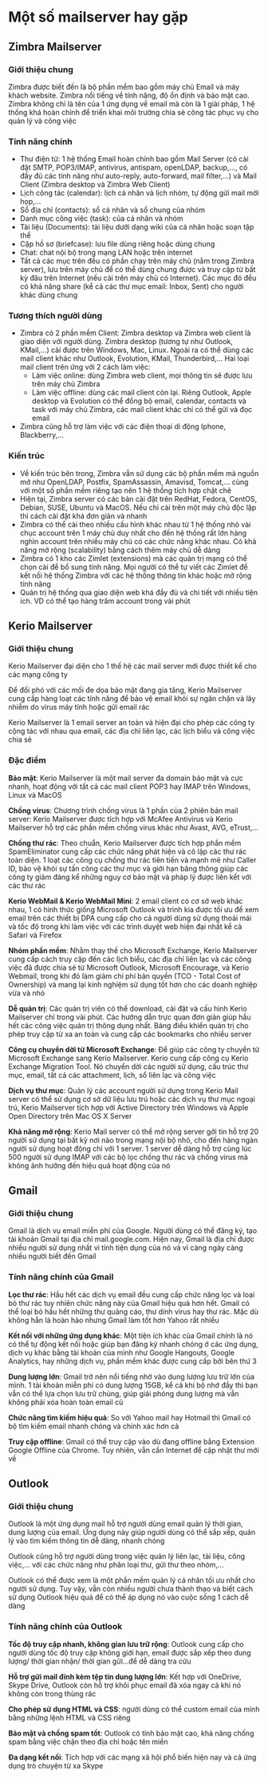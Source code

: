 # Một số mailserver hay gặp

## Zimbra Mailserver

### Giới thiệu chung

Zimbra được biết đến là bộ phần mềm bao gồm máy chủ Email và máy khách website. Zimbra nổi tiếng về tính năng, độ ổn định và bảo mật cao. Zimbra không chỉ là tên của 1 ứng dụng về email mà còn là 1 giải pháp, 1 hệ thống khá hoàn chỉnh để triển khai môi trường chia sẻ công tác phục vụ cho quản lý và công việc

### Tính năng chính

- Thư điện tử: 1 hệ thống Email hoàn chỉnh bao gồm Mail Server (có cài đặt SMTP, POP3/IMAP, antivirus, antispam, openLDAP, backup,..., có đầy đủ các tính năng như auto-reply, auto-forward, mail filter,...) và Mail Client (Zimbra desktop và Zimbra Web Client)
- Lịch công tác (calendar): lịch cá nhân và lịch nhóm, tự động gửi mail mời họp,...
- Sổ địa chỉ (contacts): sổ cá nhân và sổ chung của nhóm
- Danh mục công việc (task): của cá nhân và nhóm
- Tài liệu (Documents): tài liệu dưới dạng wiki của cá nhân hoặc soạn tập thể
- Cặp hồ sơ (briefcase): lưu file dùng riêng hoặc dùng chung
- Chat: chat nội bộ trong mạng LAN hoặc trên internet
- Tất cả các mục trên đều có phần chạy trên máy chủ (nằm trong Zimbra server), lưu trên máy chủ để có thể dùng chung được và truy cập từ bất kỳ đâu trên Internet (nếu cài trên máy chủ có Internet). Các mục đó đều có khả năng share (kể cả các thư mục email: Inbox, Sent) cho người khác dùng chung

### Tương thích người dùng

- Zimbra có 2 phần mềm Client: Zimbra desktop và Zimbra web client là giao diện với người dùng. Zimbra desktop (tương tự như Outlook, KMail,...) cài được trên Windows, Mac, Linux. Ngoài ra có thể dùng các mail client khác như Outlook, Evolution, KMail, Thunderbird,... Hai loại mail client trên ứng với 2 cách làm việc:
    - Làm việc online: dùng Zimbra web client, mọi thông tin sẽ được lưu trên máy chủ Zimbra
    - Làm việc offline: dùng các mail client còn lại. Riêng Outlook, Apple desktop và Evolution có thể đồng bộ email, calendar, contacts và task với máy chủ Zimbra, các mail client khác chỉ có thể gửi và đọc email
- Zimbra cũng hỗ trợ làm việc với các điện thoại di động Iphone, Blackberry,...

### Kiến trúc

- Về kiến trúc bên trong, Zimbra vẫn sử dụng các bộ phần mềm mã nguồn mở như OpenLDAP, Postfix, SpamAssassin, Amavisd, Tomcat,... cùng với một số phần mềm riêng tạo nên 1 hệ thống tích hợp chặt chẽ
- Hiện tại, Zimbra server có các bản cài đặt trên RedHat, Fedora, CentOS, Debian, SUSE, Ubuntu và MacOS. Nếu chỉ cài trên một máy chủ độc lập thì cách cài đặt khá đơn giản và nhanh
- Zimbra có thể cài theo nhiều cấu hình khác nhau từ 1 hệ thống nhỏ vài chục account trên 1 máy chủ duy nhất cho đến hệ thống rất lớn hàng nghìn account trên nhiều máy chủ có các chức năng khác nhau. Có khả năng mở rộng (scalability) bằng cách thêm máy chủ dễ dàng
- Zimbra có 1 kho các Zimlet (extensions) mà các quản trị mạng có thể chọn cài để bổ sung tính năng. Mọi người có thể tự viết các Zimlet để kết nối hệ thống Zimbra với các hệ thống thông tin khác hoặc mở rộng tính năng
- Quản trị hệ thống qua giao diện web khá đầy đủ và chi tiết với nhiều tiện ích. VD có thể tạo hàng trăm account trong vài phút

## Kerio Mailserver

### Giới thiệu chung

Kerio Mailserver đại diện cho 1 thế hệ các mail server mới được thiết kế cho các mạng công ty

Để đối phó với các mối đe dọa bảo mật đang gia tăng, Kerio Mailserver cung cấp hàng loạt các tính năng để bảo vệ email khỏi sự ngăn chặn và lây nhiễm do virus máy tính hoặc gửi email rác 

Kerio Mailserver là 1 email server an toàn và hiện đại cho phép các công ty cộng tác với nhau qua email, các địa chỉ liên lạc, các lịch biểu và công việc chia sẻ

### Đặc điểm

**Bảo mật**: Kerio Mailserver là một mail server đa domain bảo mật và cực nhanh, hoạt động với tất cả các mail client POP3 hay IMAP trên Windows, Linux và MacOS

**Chống virus**: Chương trình chống virus là 1 phần của 2 phiên bản mail server: Kerio Mailserver được tích hợp với McAfee Antivirus và Kerio Mailserver hỗ trợ các phần mềm chống virus khác như Avast, AVG, eTrust,...

**Chống thư rác**: Theo chuẩn, Kerio Mailserver được tích hợp phần mềm SpamEliminator cung cấp các chức năng phát hiện và cô lập các thư rác toàn diện. 1 loạt các công cụ chống thư rác tiên tiến và mạnh mẽ như Caller ID, bảo vệ khỏi sự tấn công các thư mục và giới hạn băng thông giúp các công ty giảm đáng kể những nguy cơ bảo mật và pháp lý được liên kết với các thư rác

**Kerio WebMail & Kerio WebMail Mini**: 2 email client có cơ sở web khác nhau, 1 có hình thức giống Microsoft Outlook và trình kia được tối ưu để xem email trên các thiết bị DPA cung cấp cho cả người dùng sử dụng thoải mái và tốc độ trong khi làm việc với các trình duyệt web hiện đại nhất kể cả Safari và Firefox

**Nhóm phần mềm**: Nhằm thay thế cho Microsoft Exchange, Kerio Mailserver cung cấp cách truy cập đến các lịch biểu, các địa chỉ liên lạc và các công việc đã được chia sẻ từ Microsoft Outlook, Microsoft Encourage, và Kerio Webmail, trong khi đó làm giảm chi phí bản quyền (TCO - Total Cost of Ownership) và mang lại kinh nghiệm sử dụng tốt hơn cho các doanh nghiệp vừa và nhỏ

**Dễ quản trị**: Các quản trị viên có thể download, cài đặt và cấu hình Kerio Mailserver chỉ trong vài phút. Các hướng dẫn trực quan đơn giản giúp hầu hết các công việc quản trị thông dụng nhất. Bảng điều khiển quản trị cho phép truy cập từ xa an toàn và cung cấp các bookmarks cho nhiều server

**Công cụ chuyển dời từ Microsoft Exchange**: Để giúp các công ty chuyển từ Microsoft Exchange sang Kerio Mailserver. Kerio cung cấp công cụ Kerio Exchange Migration Tool. Nó chuyển dời các người sử dụng, cấu trúc thư mục, email, tất cả các attachment, lịch, sổ liên lạc và công việc

**Dịch vụ thư mục**: Quản lý các account người sử dụng trong Kerio Mail server có thể sử dụng cơ sở dữ liệu lưu trú hoặc các dịch vụ thư mục ngoại trú, Kerio Mailserver tích hợp với Active Directory trên Windows và Apple Open Directory trên Mac OS X Server

**Khả năng mở rộng**: Kerio Mail server có thể mở rộng server gởi tin hỗ trợ 20 người sử dụng tại bất kỳ nơi nào trong mạng nội bộ nhỏ, cho đến hàng ngàn người sử dụng hoạt động chỉ với 1 server. 1 server dễ dàng hỗ trợ cùng lúc 500 người sử dụng IMAP với các bộ lọc chống thư rác và chống virus mà không ảnh hưởng đến hiệu quả hoạt động của nó

## Gmail

### Giới thiệu chung

Gmail là dịch vụ email miễn phí của Google. Người dùng có thể đăng ký, tạo tài khoản Gmail tại địa chỉ mail.google.com. Hiện nay, Gmail là địa chỉ được nhiều người sử dụng nhất vì tính tiện dụng của nó và vì càng ngày càng nhiều người biết đến Gmail

### Tính năng chính của Gmail

**Lọc thư rác**: Hầu hết các dịch vụ email đều cung cấp chức năng lọc và loại bỏ thư rác tuy nhiên chức năng này của Gmail hiệu quả hơn hết. Gmail có thể loại bỏ hầu hết những thư quảng cáo, thư dính virus hay thư rác. Mặc dù không hẳn là hoàn hảo nhưng Gmail làm tốt hơn Yahoo rất nhiều

**Kết nối với những ứng dụng khác**: Một tiện ích khác của Gmail chính là nó có thể tự động kết nối hoặc giúp bạn đăng ký nhanh chóng ở các ứng dụng, dịch vụ khác bằng tài khoản của mình như Google Hangouts, Google Analytics, hay những dịch vụ, phần mềm khác được cung cấp bởi bên thứ 3

**Dung lượng lớn**: Gmail trở nên nổi tiếng nhờ vào dung lượng lưu trữ lớn của mình. 1 tài khoản miễn phí có dung lượng 15GB, kể cả khi bộ nhớ đầy thì bạn vẫn có thể lựa chọn lưu trữ chúng, giúp giải phóng dung lượng mà vẫn không phải xóa hoàn toàn email cũ

**Chức năng tìm kiếm hiệu quả**: So với Yahoo mail hay Hotmail thì Gmail có bộ tìm kiếm email nhanh chóng và chính xác hơn cả

**Truy cập offline**: Gmail có thể truy cập vào dù đang offline bằng Extension Google Offline của Chrome. Tuy nhiên, vẫn cần Internet để cập nhật thư mới về

## Outlook

### Giới thiệu chung

Outlook là một ứng dụng mail hỗ trợ người dùng email quản lý thời gian, dung lượng của email. Ứng dụng này giúp người dùng có thể sắp xếp, quản lý vào tìm kiếm thông tin dễ dàng, nhanh chóng

Outlook cũng hỗ trợ người dùng trong việc quản lý liên lạc, tài liệu, công việc,... với các chức năng như phân loại thư, gửi thư theo nhóm,...

Outlook có thể được xem là một phần mềm quản lý cá nhân tối ưu nhất cho người sử dụng. Tuy vậy, vẫn còn nhiều người chưa thành thạo và biết cách sử dụng Outlook hiệu quả để có thể áp dụng nó vào cuộc sống 1 cách dễ dàng

### Tính năng chính của Outlook

**Tốc độ truy cập nhanh, không gian lưu trữ rộng**: Outlook cung cấp cho người dùng tốc độ truy cập không giới hạn, email được sắp xếp theo dung lượng/ thời gian nhận/ thời gian gửi...để dễ dàng tra cứu

**Hỗ trợ gửi mail đính kèm tệp tin dung lượng lớn**: Kết hợp với OneDrive, Skype Drive, Outlook còn hỗ trợ khôi phục email đã xóa ngay cả khi nó không còn trong thùng rác

**Cho phép sử dụng HTML và CSS**: người dùng có thể custom email của mình bằng những lệnh HTML và CSS riêng

**Bảo mật và chống spam tốt**: Outlook có tính bảo mật cao, khả năng chống spam bằng việc chặn theo địa chỉ hoặc tên miền

**Đa dạng kết nối**: Tích hợp với các mạng xã hội phổ biến hiện nay và cả ứng dụng trò chuyện từ xa Skype


